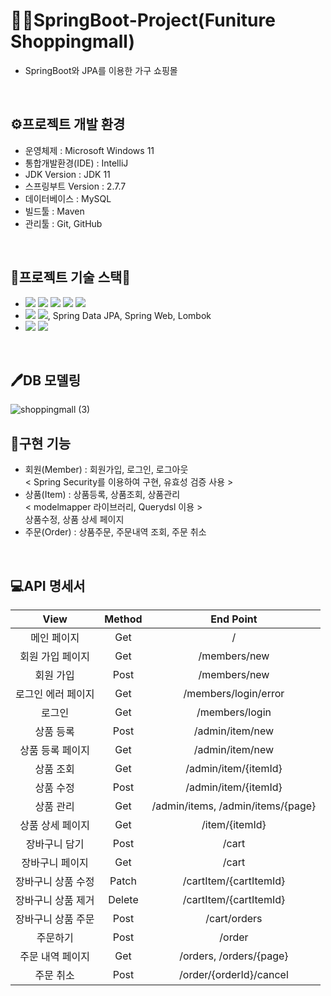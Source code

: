 # 💁‍♂️SpringBoot-Project(Funiture Shoppingmall)
- SpringBoot와 JPA를 이용한 가구 쇼핑몰
<br>



## ⚙프로젝트 개발 환경
- 운영체제 : Microsoft Windows 11
- 통합개발환경(IDE) : IntelliJ
- JDK Version : JDK 11
- 스프링부트 Version : 2.7.7
- 데이터베이스 : MySQL
- 빌드툴 : Maven
- 관리툴 : Git, GitHub

<br>

## 📗프로젝트 기술 스택📗
- <img src="https://img.shields.io/badge/HTML5-E34F26?style=for-the-badge&logo=html5&logoColor=white" /> <img src="https://img.shields.io/badge/CSS3-1572B6?style=for-the-badge&logo=css3&logoColor=white" /> <img src="https://img.shields.io/badge/JS-F7DF1E?style=for-the-badge&logo=JavaScript&logoColor=white" /> <img src="https://img.shields.io/badge/Bootstrap-7952B3?style=for-the-badge&logo=Bootstrap&logoColor=white" /> <img src="https://img.shields.io/badge/Thymeleaf-005F0F?style=for-the-badge&logo=Thymeleaf&logoColor=white" />
- <img src="https://img.shields.io/badge/SpringBoot-6DB33F?style=flat-square&logo=html&logoColor=white" /> <img src="https://img.shields.io/badge/Spring Security-6DB33F?style=flat-square&logo=html&logoColor=white" />, Spring Data JPA, Spring Web, Lombok
- <img src="https://img.shields.io/badge/Hibernate-59666C?style=flat-square&logo=html&logoColor=white" /> <img src="https://img.shields.io/badge/MySQL-4479A1?style=flat-square&logo=html&logoColor=white" />

<br>

## 🖊DB 모델링
![shoppingmall (3)](https://user-images.githubusercontent.com/106241314/215694670-38b41fa9-21aa-4326-8189-a13deb2fadc4.png)
<br>


## 🔧구현 기능
- 회원(Member) : 회원가입, 로그인, 로그아웃 
<br>     < Spring Security를 이용하여 구현, 유효성 검증 사용 >
- 상품(Item) : 상품등록, 상품조회, 상품관리
<br>     < modelmapper 라이브러리, Querydsl 이용 >
<br> 상품수정, 상품 상세 페이지
- 주문(Order) : 상품주문, 주문내역 조회, 주문 취소

<br>

## 💻API 명세서
|View|Method|End Point|
|:----:|:----:|:----:|
|메인 페이지|Get|/|
|회원 가입 페이지|Get|/members/new|
|회원 가입|Post|/members/new|
|로그인 에러 페이지|Get|/members/login/error|
|로그인|Get|/members/login|
|상품 등록|Post|/admin/item/new|
|상품 등록 페이지|Get|/admin/item/new|
|상품 조회|Get|/admin/item/{itemId}|
|상품 수정|Post|/admin/item/{itemId}|
|상품 관리|Get|/admin/items, /admin/items/{page}|
|상품 상세 페이지|Get|/item/{itemId}|
|장바구니 담기|Post|/cart|
|장바구니 페이지|Get|/cart|
|장바구니 상품 수정|Patch|/cartItem/{cartItemId}|
|장바구니 상품 제거|Delete|/cartItem/{cartItemId}|
|장바구니 상품 주문|Post|/cart/orders|
|주문하기|Post|/order|
|주문 내역 페이지|Get|/orders, /orders/{page}|
|주문 취소|Post|/order/{orderId}/cancel|



